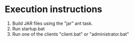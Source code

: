 Execution instructions
========

1.  Build JAR files using the "jar" ant task.
2.  Run startup.bat
3.  Run one of the clients "client.bat" or "administrator.bat" 
